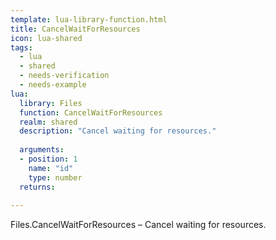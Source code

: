 ```yaml
---
template: lua-library-function.html
title: CancelWaitForResources
icon: lua-shared
tags:
  - lua
  - shared
  - needs-verification
  - needs-example
lua:
  library: Files
  function: CancelWaitForResources
  realm: shared
  description: "Cancel waiting for resources."
  
  arguments:
  - position: 1
    name: "id"
    type: number
  returns:
    
---
```


<div class="lua__search__keywords">
Files.CancelWaitForResources &#x2013; Cancel waiting for resources.
</div>
